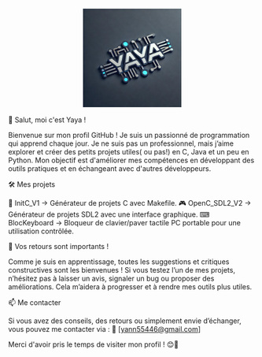 <p align="center">
  <img src="https://github.com/yaya66659/yaya66659/blob/main/logoGithubYaya.jpg" alt="Logo Yaya" width="200">
</p>


👋 Salut, moi c'est Yaya !

Bienvenue sur mon profil GitHub ! Je suis un passionné de programmation qui apprend chaque jour. Je ne suis pas un professionnel, mais j’aime explorer et créer des petits projets utiles( ou pas!) en C, Java et un peu en Python. Mon objectif est d'améliorer mes compétences en développant des outils pratiques et en échangeant avec d'autres développeurs.

🛠 Mes projets

📌 InitC_V1 → Générateur de projets C avec Makefile.
🎮 OpenC_SDL2_V2 → Générateur de projets SDL2 avec une interface graphique.
⌨ BlocKeyboard → Bloqueur de clavier/paver tactile PC portable pour une utilisation contrôlée.

📢 Vos retours sont importants !

Comme je suis en apprentissage, toutes les suggestions et critiques constructives sont les bienvenues ! Si vous testez l’un de mes projets, n’hésitez pas à laisser un avis, signaler un bug ou proposer des améliorations. Cela m’aidera à progresser et à rendre mes outils plus utiles.

📫 Me contacter

Si vous avez des conseils, des retours ou simplement envie d’échanger, vous pouvez me contacter via :
📧 [yann55446@gmail.com]

Merci d'avoir pris le temps de visiter mon profil ! 😊🚀


